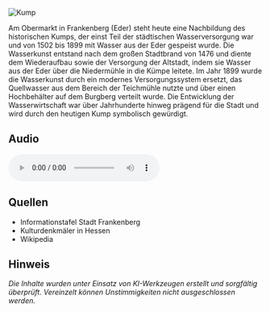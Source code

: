 ![Kump](./images/frankenberg/p34.jpg)

Am Obermarkt in Frankenberg (Eder) steht heute eine Nachbildung des historischen Kumps, der einst Teil der städtischen Wasserversorgung war und von 1502 bis 1899 mit Wasser aus der Eder gespeist wurde. Die Wasserkunst entstand nach dem großen Stadtbrand von 1476 und diente dem Wiederaufbau sowie der Versorgung der Altstadt, indem sie Wasser aus der Eder über die Niedermühle in die Kümpe leitete. Im Jahr 1899 wurde die Wasserkunst durch ein modernes Versorgungssystem ersetzt, das Quellwasser aus dem Bereich der Teichmühle nutzte und über einen Hochbehälter auf dem Burgberg verteilt wurde. Die Entwicklung der Wasserwirtschaft war über Jahrhunderte hinweg prägend für die Stadt und wird durch den heutigen Kump symbolisch gewürdigt.

## Audio

<audio controls class="full-width-audio">
  <source src="locales/frankenberg/de/p34.mp3" type="audio/mpeg">
  Dein Browser unterstützt kein Audioelement.
</audio>

## Quellen

- Informationstafel Stadt Frankenberg
- Kulturdenkmäler in Hessen
- Wikipedia

## Hinweis

_Die Inhalte wurden unter Einsatz von KI-Werkzeugen erstellt und sorgfältig überprüft. Vereinzelt können Unstimmigkeiten nicht ausgeschlossen werden._
